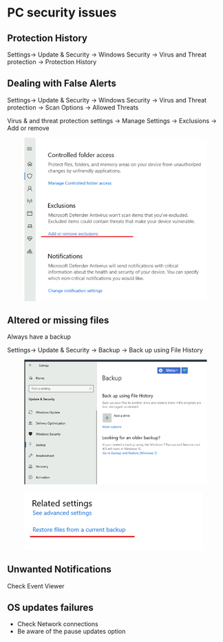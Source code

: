 # PC security issues

## Protection History

Settings-> Update & Security -> Windows Security -> Virus and Threat protection -> Protection History

## Dealing with False Alerts

Settings-> Update & Security -> Windows Security -> Virus and Threat protection -> Scan Options -> Allowed Threats



Virus & and threat protection settings -> Manage Settings -> Exclusions -> Add or remove&#x20;

<figure><img src="../../.gitbook/assets/image (1) (1) (1) (1).png" alt=""><figcaption></figcaption></figure>



## Altered or missing files

Always have a backup

Settings-> Update & Security -> Backup -> Back up using File History

<figure><img src="../../.gitbook/assets/image (2) (1) (1) (1).png" alt=""><figcaption></figcaption></figure>

<figure><img src="../../.gitbook/assets/image (3) (1) (1) (1).png" alt=""><figcaption></figcaption></figure>

## Unwanted Notifications

Check Event Viewer

## OS updates failures

* Check Network connections
* Be aware of the pause updates option
